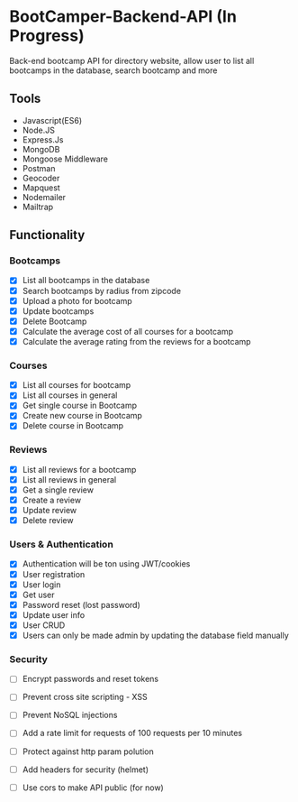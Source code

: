 # BootCamper-Backend-API (In Progress)
Back-end bootcamp API for directory website, allow user to list all bootcamps in the database, search bootcamp and more

## Tools

* Javascript(ES6)
* Node.JS
* Express.Js
* MongoDB
* Mongoose Middleware
* Postman
* Geocoder 
* Mapquest
* Nodemailer
* Mailtrap

## Functionality

### Bootcamps
- [x] List all bootcamps in the database
- [x] Search bootcamps by radius from zipcode
- [x] Upload a photo for bootcamp
- [x] Update bootcamps
- [x] Delete Bootcamp
- [x] Calculate the average cost of all courses for a bootcamp
- [x] Calculate the average rating from the reviews for a bootcamp

### Courses
- [x] List all courses for bootcamp
- [x] List all courses in general
- [x] Get single course in Bootcamp
- [x] Create new course in Bootcamp
- [x] Delete course in Bootcamp

### Reviews
- [x] List all reviews for a bootcamp
- [x] List all reviews in general
- [x] Get a single review
- [x] Create a review
- [x] Update review
- [x] Delete review

### Users & Authentication
- [x] Authentication will be ton using JWT/cookies
- [x] User registration
- [x] User login
- [x] Get user
- [x] Password reset (lost password)
- [x] Update user info
- [x] User CRUD
- [x] Users can only be made admin by updating the database field manually

### Security
- [ ] Encrypt passwords and reset tokens
- [ ] Prevent cross site scripting - XSS
- [ ] Prevent NoSQL injections
- [ ] Add a rate limit for requests of 100 requests per 10 minutes
- [ ] Protect against http param polution
- [ ] Add headers for security (helmet)
- [ ] Use cors to make API public (for now)

